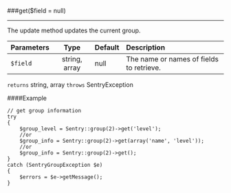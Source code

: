 <a id="get" href="#"></a>
###get($field = null)

----------

The update method updates the current group.

Parameters                   | Type            | Default       | Description
:--------------------------- | :-------------: | :------------ | :--------------
`$field`                     | string, array   | null          | The name or names of fields to retrieve.

`returns` string, array `throws` SentryException

####Example

	// get group information
	try
	{
	    $group_level = Sentry::group(2)->get('level');
	    //or
	    $group_info = Sentry::group(2)->get(array('name', 'level'));
	    //or
	    $group_info = Sentry::group(2)->get();
	}
	catch (SentryGroupException $e)
	{
	    $errors = $e->getMessage();
	}
